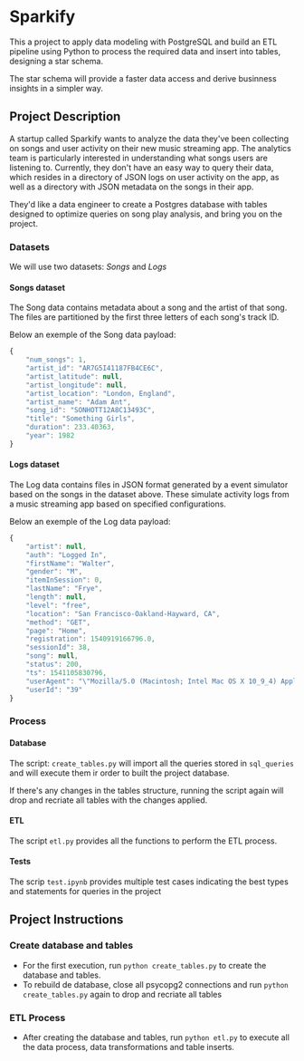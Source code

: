 # Sparkify 
This a project to apply data modeling with PostgreSQL and build an ETL
pipeline using Python to process the required data and insert into tables, designing a star schema.

The star schema will provide a faster data access and derive businness insights in a simpler way.

## Project Description
A startup called Sparkify wants to analyze the data
they've been collecting on songs and user activity on their new music streaming
app. The analytics team is particularly interested in understanding what songs
users are listening to. Currently, they don't have an easy way to query their
data, which resides in a directory of JSON logs on user activity on the app, as
well as a directory with JSON metadata on the songs in their app.

They'd like a data engineer to create a Postgres database with tables designed to optimize queries on song play analysis, and bring you on the project.

### Datasets
We will use two datasets: _Songs_ and _Logs_

#### Songs dataset
The Song data contains metadata about a song and the artist of that song. The files are partitioned by the first three letters of each song's track ID.

Below an exemple of the Song data payload:

```javascript
{
    "num_songs": 1,
    "artist_id": "AR7G5I41187FB4CE6C",
    "artist_latitude": null,
    "artist_longitude": null,
    "artist_location": "London, England",
    "artist_name": "Adam Ant",
    "song_id": "SONHOTT12A8C13493C",
    "title": "Something Girls",
    "duration": 233.40363,
    "year": 1982
}

```
#### Logs dataset
The Log data contains files in JSON format generated by a event simulator based on the songs in the dataset above. These simulate activity logs from a music streaming app based on specified configurations.

Below an exemple of the Log data payload:

```javascript
{
    "artist": null,
    "auth": "Logged In",
    "firstName": "Walter",
    "gender": "M",
    "itemInSession": 0,
    "lastName": "Frye",
    "length": null,
    "level": "free",
    "location": "San Francisco-Oakland-Hayward, CA",
    "method": "GET",
    "page": "Home",
    "registration": 1540919166796.0,
    "sessionId": 38,
    "song": null,
    "status": 200,
    "ts": 1541105830796,
    "userAgent": "\"Mozilla/5.0 (Macintosh; Intel Mac OS X 10_9_4) AppleWebKit/537.36 (KHTML, like Gecko) Chrome/36.0.1985.143 Safari/537.36\"",
    "userId": "39"
}
```

### Process
#### Database
The script: `create_tables.py` will import all the queries stored in `sql_queries` and will execute them ir order to built the project database.

If there's any changes in the tables structure, running the script again will drop and recriate all tables with the changes applied.

#### ETL
The script `etl.py` provides all the functions to perform the ETL process.

#### Tests
The scrip `test.ipynb` provides multiple test cases indicating the best types and statements for queries in the project

## Project Instructions
### Create database and tables
- For the first execution, run `python create_tables.py` to create the database and tables.
- To rebuild de database, close all psycopg2 connections and run `python create_tables.py` again to drop and recriate all tables

### ETL Process
- After creating the database and tables, run `python etl.py`  to execute all the data process, data transformations and table inserts.